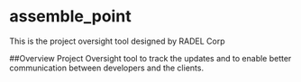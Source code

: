 # assemble_point
This is the project oversight tool designed by RADEL Corp

##Overview
Project Oversight tool to track the updates and to enable better communication between developers and the clients.
